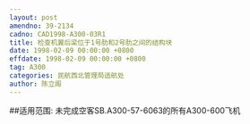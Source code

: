```yaml
---
layout: post
amendno: 39-2134
cadno: CAD1998-A300-03R1
title: 检查机翼后梁位于1号肋和2号肋之间的结构块
date: 1998-02-09 00:00:00 +0800
effdate: 1998-02-09 00:00:00 +0800
tag: A300
categories: 民航西北管理局适航处
author: 陈立阁
---
```


##适用范围:
未完成空客SB.A300-57-6063的所有A300-600飞机

